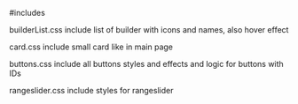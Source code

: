 #includes

builderList.css include list of builder with icons and names, also hover effect

card.css include small card like in main page

buttons.css include all buttons styles and effects and logic for buttons with IDs 

rangeslider.css include styles for rangeslider